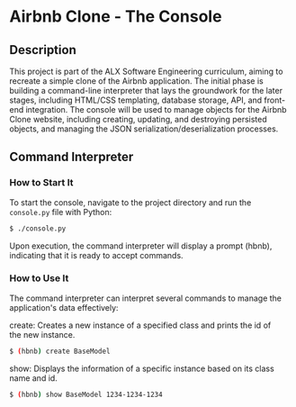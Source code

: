 # Airbnb Clone - The Console

## Description

This project is part of the ALX Software Engineering curriculum, aiming to recreate a simple clone of the Airbnb application. The initial phase is building a command-line interpreter that lays the groundwork for the later stages, including HTML/CSS templating, database storage, API, and front-end integration. The console will be used to manage objects for the Airbnb Clone website, including creating, updating, and destroying persisted objects, and managing the JSON serialization/deserialization processes.

## Command Interpreter

### How to Start It

To start the console, navigate to the project directory and run the `console.py` file with Python:

```bash
$ ./console.py
```

Upon execution, the command interpreter will display a prompt (hbnb), indicating that it is ready to accept commands.

### How to Use It

The command interpreter can interpret several commands to manage the application's data effectively:

create: Creates a new instance of a specified class and prints the id of the new instance.

```bash
$ (hbnb) create BaseModel
```

show: Displays the information of a specific instance based on its class name and id.

```bash
$ (hbnb) show BaseModel 1234-1234-1234
```
